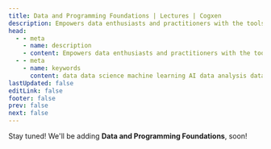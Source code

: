 ```yaml
---
title: Data and Programming Foundations | Lectures | Cogxen
description: Empowers data enthusiasts and practitioners with the tools and knowledge to unlock the potential of data.
head:
  - - meta
    - name: description
    - content: Empowers data enthusiasts and practitioners with the tools and knowledge to unlock the potential of data.
  - - meta
    - name: keywords
      content: data data science machine learning AI data analysis data-driven data enthusiasts data practitioners
lastUpdated: false
editLink: false
footer: false
prev: false
next: false
---
```


<ImageCard 
  img_url="https://i.imgur.com/Xbdc6li.png" 
  alt="Vector Addition" 
/>

<div class="text-center">

Stay tuned! We'll be adding **Data and Programming Foundations**, soon!

</div>
